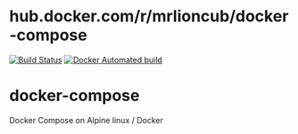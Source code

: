 # hub.docker.com/r/mrlioncub/docker-compose
[![Build Status](https://img.shields.io/docker/cloud/build/mrlioncub/docker-compose)](https://hub.docker.com/r/mrlioncub/docker-compose)
[![Docker Automated build](https://img.shields.io/docker/cloud/automated/mrlioncub/docker-compose)](https://hub.docker.com/r/mrlioncub/docker-compose)

# docker-compose
Docker Compose on Alpine linux / Docker 
